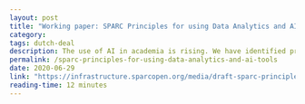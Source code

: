 ```yaml
---
layout: post
title: "Working paper: SPARC Principles for using Data Analytics and AI tools"
category:
tags: dutch-deal
description: The use of AI in academia is rising. We have identified principles for it's use by third parties and internally, and concrete steps to implement them.
permalink: /sparc-principles-for-using-data-analytics-and-ai-tools
date: 2020-06-29
link: "https://infrastructure.sparcopen.org/media/draft-sparc-principles-for-using-data-analytics-and-ai-tools.pdf"
reading-time: 12 minutes
---
```

